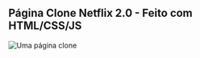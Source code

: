 ## Página Clone Netflix 2.0 - Feito com HTML/CSS/JS
![Uma página clone](https://img.shields.io/badge/Netflix-E50914?style=for-the-badge&logo=netflix&logoColor=white)
